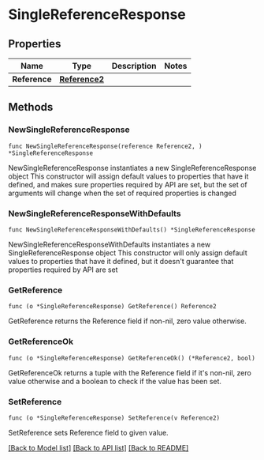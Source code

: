 # SingleReferenceResponse

## Properties

Name | Type | Description | Notes
------------ | ------------- | ------------- | -------------
**Reference** | [**Reference2**](Reference2.md) |  | 

## Methods

### NewSingleReferenceResponse

`func NewSingleReferenceResponse(reference Reference2, ) *SingleReferenceResponse`

NewSingleReferenceResponse instantiates a new SingleReferenceResponse object
This constructor will assign default values to properties that have it defined,
and makes sure properties required by API are set, but the set of arguments
will change when the set of required properties is changed

### NewSingleReferenceResponseWithDefaults

`func NewSingleReferenceResponseWithDefaults() *SingleReferenceResponse`

NewSingleReferenceResponseWithDefaults instantiates a new SingleReferenceResponse object
This constructor will only assign default values to properties that have it defined,
but it doesn't guarantee that properties required by API are set

### GetReference

`func (o *SingleReferenceResponse) GetReference() Reference2`

GetReference returns the Reference field if non-nil, zero value otherwise.

### GetReferenceOk

`func (o *SingleReferenceResponse) GetReferenceOk() (*Reference2, bool)`

GetReferenceOk returns a tuple with the Reference field if it's non-nil, zero value otherwise
and a boolean to check if the value has been set.

### SetReference

`func (o *SingleReferenceResponse) SetReference(v Reference2)`

SetReference sets Reference field to given value.



[[Back to Model list]](../README.md#documentation-for-models) [[Back to API list]](../README.md#documentation-for-api-endpoints) [[Back to README]](../README.md)


